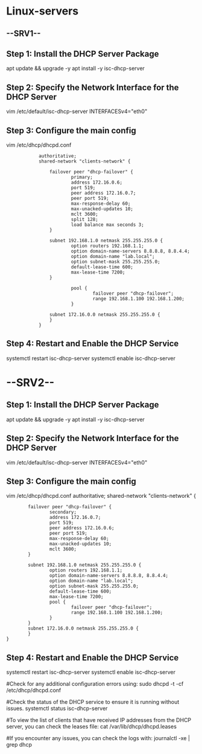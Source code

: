# Linux-servers
## --SRV1--
## Step 1: Install the DHCP Server Package
apt update && upgrade -y
apt install -y isc-dhcp-server

## Step 2: Specify the Network Interface for the DHCP Server
vim /etc/default/isc-dhcp-server
    INTERFACESv4="eth0"

## Step 3: Configure the main config
vim /etc/dhcp/dhcpd.conf
```shell
            authoritative;
            shared-network "clients-network" {
    
                failover peer "dhcp-failover" {
                        primary;
                        address 172.16.0.6;
                        port 519;
                        peer address 172.16.0.7;
                        peer port 519;
                        max-response-delay 60;
                        max-unacked-updates 10;
                        mclt 3600;
                        split 128;
                        load balance max seconds 3;
                }
        
                subnet 192.168.1.0 netmask 255.255.255.0 {
                        option routers 192.168.1.1;
                        option domain-name-servers 8.8.8.8, 8.8.4.4;
                        option domain-name "lab.local";
                        option subnet-mask 255.255.255.0;
                        default-lease-time 600;
                        max-lease-time 7200;
                }
        
                        pool {
                                failover peer "dhcp-failover";
                                range 192.168.1.100 192.168.1.200;
                        }
        
                subnet 172.16.0.0 netmask 255.255.255.0 {
                }
            }    
```
## Step 4: Restart and Enable the DHCP Service
systemctl restart isc-dhcp-server
systemctl enable isc-dhcp-server

# --SRV2--
## Step 1: Install the DHCP Server Package
apt update && upgrade -y
apt install -y isc-dhcp-server

## Step 2: Specify the Network Interface for the DHCP Server
vim /etc/default/isc-dhcp-server
    INTERFACESv4="eth0"

## Step 3: Configure the main config
vim /etc/dhcp/dhcpd.conf
    authoritative;
    shared-network "clients-network" {
    
            failover peer "dhcp-failover" {
                    secondary;
                    address 172.16.0.7;
                    port 519;
                    peer address 172.16.0.6;
                    peer port 519;
                    max-response-delay 60;
                    max-unacked-updates 10;
                    mclt 3600;
            }
    
            subnet 192.168.1.0 netmask 255.255.255.0 {
                    option routers 192.168.1.1;
                    option domain-name-servers 8.8.8.8, 8.8.4.4;
                    option domain-name "lab.local";
                    option subnet-mask 255.255.255.0;
                    default-lease-time 600;
                    max-lease-time 7200;
                    pool {
                            failover peer "dhcp-failover";
                            range 192.168.1.100 192.168.1.200;
                    }
            }
            subnet 172.16.0.0 netmask 255.255.255.0 {
            }
    }

## Step 4: Restart and Enable the DHCP Service
systemctl restart isc-dhcp-server
systemctl enable isc-dhcp-server

#Check for any additional configuration errors using:
sudo dhcpd -t -cf /etc/dhcp/dhcpd.conf

#Check the status of the DHCP service to ensure it is running without issues.
systemctl status isc-dhcp-server

#To view the list of clients that have received IP addresses from the DHCP server, you can check the leases file:
cat /var/lib/dhcp/dhcpd.leases

#If you encounter any issues, you can check the logs with:
journalctl -xe | grep dhcp
